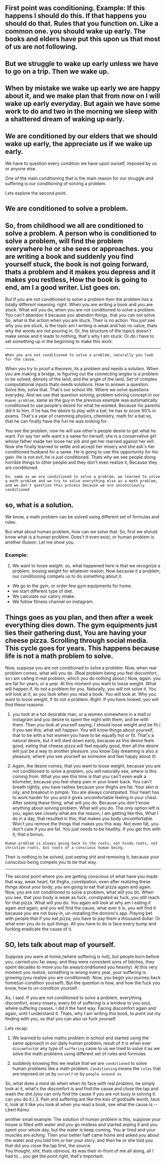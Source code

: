 First point was conditioning. 
Example: If this happens I should do this. If that happens you should do that. Rules that you function on. Like a common one. you should wake up early. The books and elders have put this upon us that most of us are not following.
---
But we struggle to wake up early unless we have to go on a trip. Then we wake up.
---
When by mistake we wake up early we are happy about it, and we make plan that from now on I will wake up early everyday. But again we have some work to do and two in the morning we sleep with a shattered dream of waking up early.
---
We are conditioned by our elders that we should wake up early, the appreciate us if we wake up early.
---
We have to question every condition we have upon ourself, imposed by us or anyone else.

One of the main conditioning that is the main reason for our struggle and suffering is our conditioning of solving a problem.

Lets explore the second point.

## We are conditioned to solve a problem.

So, from childhood we all are conditioned to solve a problem. A person who is conditioned to solve a problem, will find the problem everywhere he or she sees or approaches. you are writing a book and suddenly you find yourself stuck, the book is not going forward, thats a problem and it makes you depress and it makes you restless, How the book is going to end, am I a good writer. List goes on.
---

 But If you are not conditioned to solve a problem then the problem has a totally different meaning. right. When you are writing a book and you are stuck. What will you do, when you are not conditioned to solve a problem. You can't abandon it because you abandon things, that you can not solve.
 So, what is the action when you are stuck. Their is no action. You just see why you are stuck, is the topic am I writing is weak and has no value, thats why the words are not pouring in. Or,  the structure of the topics doesn't make sense and it leads to nothing, that's why I am stuck. Or do i have to set something up in the beginning to make this work.

 ---

 `When you are not conditioned to solve a problem, naturally you look for the cause.`

When you try to proof a theorem, its a problem and needs a solution. When you are making a bridge, to figuring out the connecting angles is a problem to be solved, density of the land, and the angle of the land. Set of complex computational inputs thats needs solutions. How to answer a question. Solve this, solve that. That's our school life. Where we solve questions everyday.
And we use that question solving, problem solving concept in our `Human problem`, same as the guy in the previous example was automatically conditioned to use people's desire for what he wanted. Because his parents did it to him, if he has the desire to play with a bat, he has to score 90% in exams. That's a year of cramming physics, chemistry, math for a bat so, that he can finally have the fun he was looking for.

You see the problem, now he will use other's people desire to get what he want. For say her wife want's a saree for herself, she is a conservative girl whose father made her loose her job and get her married against her will. Now she finally learned to settle and accept her misery and she ask's her conditioned husband for a saree. He is going to use this opportunity for his gain. He is not evil, he is just conditioned. Thats why we see people doing horrible things to other people and they don't even realize it, Because they are conditioned.

`So, same as we are conditioned to solve a problem, we learned to solve a math problem and we try to solve everything else as a math problem, and we don't question this process because we are unconsciously conditioned`

## so, what is a solution.

We know, a math problem can be solved using different set of formulas and rules.

But what about human problem, how can we solve that. So, first we should know what is a human problem. Does't it even exist, or human problem is another illusion. Let me show you.
### Example:
1. We want to loose weight. so, what happened here is that we recognize a problem, loosing weight for whatever reason, Now because it a problem, our conditioning compels us to do something about it.
* We go to the gym, or order few gym equipments for home.
* we start different type of diet.
* We calculate our calory intake.
* We follow fitness channel on instagram.

Things goes as you plan, and then after a week everything dies down. The gym equipments just lies their gathering dust, You are having your cheese pizza. Scrolling through social media. This cycle goes for years. This happens because life is not a math problem to solve.
----
Now, suppose you are not conditioned to solve a problem. Now, when real problem comes, what will you do. (Real problem being you feel discomfort, so i am calling it real problem, which you do nothing about.)
Now, again. you are fat for years, or a year. At this moment you want to loose weight. What will happen if, its not a problem for you. Naturally, you will not solve it. You will look at it, as you look when you read a book. You will look at. Why you want to loose weight, if its not a problem. Right.
If you have looked, you will find these reasons:
1. you look at a hot desirable man, or a women somewhere in a mall or instagram and you desire to spent the night with them, and be with them. Then you look at yourself saying, I should loose weight and be fit.( if you see this, what will happen. You will know things about yourself, that to be with a hot women you have to be equally hot or fit. That's a natural desire, but it will died down early, because as this desire feels good, eating that cheese pizza will feel equally good, then all the desire will just be a way to another pleasure. you know Day dreaming is also a pleasure, where you see yourself as someone and feel happy about it)

2. Again, the desire comes, that you want to loose weight, because you are not conditioned to solve a problem, you will naturally see, where is this coming from.
What you see this time is that you can't even walk a kilometer, because you feel sharp pain in your lower back. You can't breath rightly, you have rashes because your thighs are fat. Your skin is oily, and breakout in pimple. You are always constipated. Your heart has to work harder for you and it gives uncomfortable feeling in your chest. After seeing these thing, what will you do. Because you don't know anything about solving problem. What will you do. The only option left is you, again see closely what are the reason, I am getting like this, What I do in a day, that resulted in this, that makes you body uncomfortable. Won't you remove the things that makes you this way. Not even fat, you don't care if you are fat. You just needs to be healthy. If you get thin with it, that a bonus.

`Human problem is always going back to the roots, not hindu roots, not christian roots, but roots of a conscious human being.`

Their is nothing to be solved, just seeing shit and removing it, because your conscious being compels you to be that way.

---
The second point where you are getting conscious of what have you made that way, weak heart, fat thighs, constipation, even after realizing these things about your body, you are going to eat that pizza again and again. Now, you are not conditioned to solve a problem, what will you do. When you see, that your body is weak as fuck, constipated as fuck, you still reach for that pizza. What will you do. You again will look at why am I eating it again and again, and you will find the cause, what ever it is, you will find it because you are not busy in, un-installing the domino's app. Playing bet with people that if you eat pizza, you have to pay them a thousand dollar. Or what ever you do to quit things. All you have to do is face every bump and fucking eradicate the cause of it.

## SO, lets talk about map of yourself.
Suppose you were at home,(where suffering is not), but people born before you, carried you far away, and they were consistent sons of bitches, they spent decades to move you far away(conditioned you heavily). At this very moment you realize, something is wrong every year, your suffering is growing.(you realize you are conditioned).
Now, you begin you journey back home(un-condition yourself). But the question is how, and how the fuck you know, how to un-condition yourself.

As, I said. If you are not conditioned to solve a problem, everything discomfort, every misery, every bit of suffering is a window to you soul, where suffering ceases. I did it the hard way. Facing discomfort again and again, until I understand it. 
Thats, why I am writing this book, to point out my finding with you, so that you can also un fuck yourself.

Lets recap:
 1. We learned to solve maths problem in school and started using the same approach in our daily human problem, result of it is when ever `discomfort`or any type of `suffering` came to us we tried to solve it as we solve the math problems using different set of rules and formulas.

2. suddenly knowing this we realize that we are `conditioned` to solve human problems like a math problem. `Conditioning` means the `rules` that are imposed on us by `ourself` or by `people around us`.    

So, what does a mind do when when its face with real problem, he simply look at it, what's the discomfort is and find the cause and close the tap and wash the shit.(you can only find the cause if you are not busy in solving it. can you do it.)
3. Pain and suffering are like the kiss of god(safe word), face it, look at it like you look at when you read a book, see what the cause is.-- Lbert Kamu.   

another small example: The solution of human problem is this, suppose your house is filled with water and you go restless and started wiping it and you spent your whole day, but the water is keep coming. You ar tired and your muscles are aching. Then your better half came home and asked you about the water and you told him or her your story, and then he or she told you that did you close the tap first, the source.  
You thought, shit, thats obvious, its was their in-front of me all along, all I had to....you get the point right, that's important.
